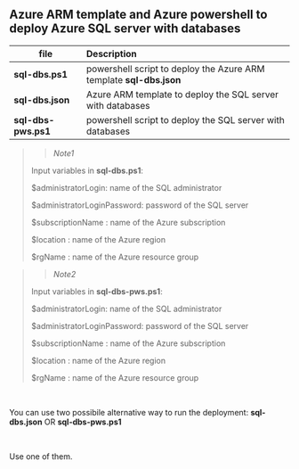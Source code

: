 <properties
pageTitle= 'Azure ARM template and Azure powershell to deploy Azure SQL server with databases'
description= "Azure ARM template and Azure powershell to deploy Azure SQL server with databases"
documentationcenter: na
services="networking"
documentationCenter="na"
authors="fabferri"
manager=""
editor=""/>

<tags
   ms.service="configuration-Example-Azure"
   ms.devlang="na"
   ms.topic="article"
   ms.tgt_pltfrm="na"
   ms.workload="na"
   ms.date="19/02/2020"
   ms.author="fabferri" />

## Azure ARM template and Azure powershell to deploy Azure SQL server with databases


| file                | Description                                                         |
| ------------------- |:--------------------------------------------------------------------|
| **sql-dbs.ps1**     | powershell script to deploy the Azure ARM template  **sql-dbs.json**|
| **sql-dbs.json**    | Azure ARM template to deploy the SQL server with databases          |
| **sql-dbs-pws.ps1** | powershell script to deploy the SQL server with databases           |

>> *Note1*
>
>  Input variables in **sql-dbs.ps1**:
>
> $administratorLogin: name of the SQL administrator
>
> $administratorLoginPassword: password of the SQL server
>
> $subscriptionName : name of the Azure subscription
>
> $location         : name of the Azure region
>
> $rgName           : name of the Azure resource group
>

>> *Note2*
>
>  Input variables in **sql-dbs-pws.ps1**:
>
> $administratorLogin: name of the SQL administrator
>
> $administratorLoginPassword: password of the SQL server
>
> $subscriptionName : name of the Azure subscription
>
> $location         : name of the Azure region
>
> $rgName           : name of the Azure resource group
>
<br>

You can use two possibile alternative way to run the deployment:  **sql-dbs.json** OR **sql-dbs-pws.ps1** 

<br>

Use one of them.

<!--Image References-->

<!--Link References-->

